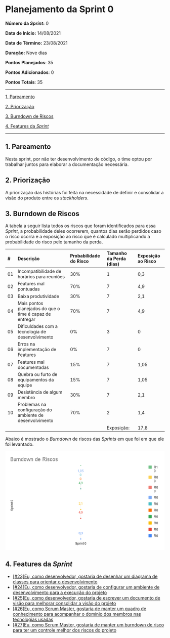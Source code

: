 # Planejamento da Sprint 0

**Número da _Sprint_:** 0

**Data de Início:** 14/08/2021  

**Data de Término:** 23/08/2021

**Duração:** Nove dias

**Pontos Planejados**: 35

**Pontos Adicionados**: 0

**Pontos Totais**: 35

-------

[1. Pareamento](#1-pareamento)

[2. Priorização](#2-priorizacao)

[3. Burndown de Riscos](#4-burndown-de-riscos)

[4. Features da _Sprint_](#5-features-da-sprint)

-------
## 1. Pareamento
Nesta sprint, por não ter desenvolvimento de código, o time optou por trabalhar juntos para elaborar a documentação necessária.

## 2. Priorização
A priorização das histórias foi feita na necessidade de definir e consolidar a visão do produto entre os _stackholders_.

## 3. Burndown de Riscos

A  tabela a seguir lista todos os riscos que foram identificados para essa _Sprint_, a probabilidade deles ocorrerem, quantos dias serão perdidos caso o risco ocorra e a exposição ao risco que é calculado multiplicando a probabilidade do risco pelo tamanho da perda.

| #  | Descrição | Probabilidade do Risco |Tamanho da Perda (dias)|Exposição ao Risco |
| :- | :---------------                                         | :---| :-| :--- |
| 01 | Incompatibilidade de horários para reuniões              | 30% | 1 | 0,3  |
| 02 | Features mal pontuadas                                   | 70% | 7 | 4,9  |
| 03 | Baixa produtividade                                      | 30% | 7 | 2,1  |
| 04 | Mais pontos planejados do que o time é capaz de entregar | 70% | 7 | 4,9  |
| 05 | Dificuldades com a tecnologia de desenvolvimento         | 0%  | 3 | 0    |
| 06 | Erros na implementação de Features                       | 0%  | 7 | 0    |
| 07 | Features mal documentadas                                | 15% | 7 | 1,05 |
| 08 | Quebra ou furto de equipamentos da equipe                | 15% | 7 | 1,05 |
| 09 | Desistência de algum membro                              | 30% | 7 | 2,1  |
| 10 | Problemas na configuração do ambiente de desenvolvimento | 70% | 2 | 1,4  |
|    |   |   | Exposição:  | 17,8 |

Abaixo é mostrado o _Burndown_ de riscos das _Sprints_ em que foi em que ele foi levantado.

![](images/burndown_risk_sprint0.png)

## 4. Features da _Sprint_
* <a href="https://github.com/lucaaas/Equipe8DS/issues/23"> [#23]Eu, como desenvolvedor, gostaria de desenhar um diagrama de classes para orientar o desenvolvimento </a>
* <a href="https://github.com/lucaaas/Equipe8DS/issues/24"> [#24]Eu, como desenvolvedor, gostaria de configurar um ambiente de desenvolvimento para a execução do projeto </a>
* <a href="https://github.com/lucaaas/Equipe8DS/issues/25"> [#25]Eu, como desenvolvedor, gostaria de escrever um documento de visão para melhorar consolidar a visão do projeto </a>
* <a href="https://github.com/lucaaas/Equipe8DS/issues/26"> [#26]Eu, como Scrum Master, gostaria de manter um quadro de conhecimento para acompanhar o domínio dos membros nas tecnologias usadas </a>
* <a href="https://github.com/lucaaas/Equipe8DS/issues/27"> [#27]Eu, como Scrum Master, gostaria de manter um burndown de risco para ter um controle melhor dos riscos do projeto </a>